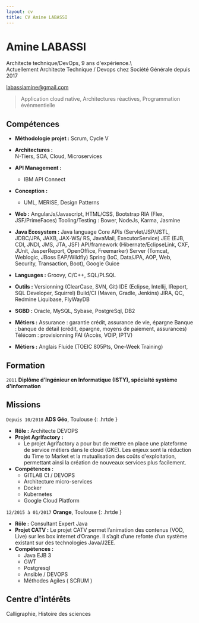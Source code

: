 ```yaml
---
layout: cv
title: CV Amine LABASSI
---
```

# Amine LABASSI
Architecte technique/DevOps, 9 ans d'expérience.\  
Actuellement Architecte Technique / Devops chez Société Générale depuis 2017

<div id="webaddress">
  <a href="mailto:labassiamine@gmail.com">labassiamine@gmail.com</a>
</div>

> Application cloud native, Architectures réactives, Programmation événmentielle 

## Compétences

* __Méthodologie projet :__ Scrum, Cycle V

* __Architectures :__<br/>N-Tiers, SOA, Cloud, Microservices

* __API Management :__ 
  - IBM API Connect

* __Conception :__ 
  - UML, MERISE, Design Patterns

* __Web :__ 
AngularJs/Javascript, HTML/CSS, Bootstrap
RIA (Flex, JSF/PrimeFaces)
Tooling/Testing : Bower, NodeJs, Karma, Jasmine

* __Java Ecosystem :__ 
Java language
Core APIs (Servlet/JSP/JSTL, JDBC/JPA, JAXB, JAX-WS/ RS, JavaMail, ExecutorService)
JEE (EJB, CDI, JNDI, JMS, JTA, JSF)
API/framework (Hibernate/EclipseLink, CXF, JUnit, JasperReport, OpenOffice, Freemarker)
Server (Tomcat, Weblogic, JBoss EAP/Wildfly)
Spring (IoC, Data/JPA, AOP, Web, Security, Transaction, Boot), Google Guice

* __Languages :__
Groovy, C/C++, SQL/PLSQL

* __Outils :__
Versionning (ClearCase, SVN, Git)
IDE (Eclipse, Intellij, IReport, SQL Developer, Squirrel)
Build/CI (Maven, Gradle, Jenkins)
JIRA, QC, Redmine
Liquibase, FlyWayDB

* __SGBD :__
Oracle, MySQL, Sybase, PostgreSql, DB2

* __Métiers :__
Assurance : garantie crédit, assurance de vie, épargne
Banque : banque de détail (crédit, épargne, moyens de paiement, assurances)
Télécom : provisionning FAI (Accès, VOIP, IPTV)

* __Métiers :__
Anglais Fluide (TOEIC 805Pts, One-Week Training)
      
## Formation

`2011`
__Diplôme d’Ingénieur en Informatique (ISTY), spécialté système d'information__

## Missions

`Depuis 10/2018`
__ADS Géo__, Toulouse
{: .hrtde }
- __Rôle :__ Architecte DEVOPS
- __Projet Agrifactory :__
  - Le projet Agrifactory a pour but de mettre en place une plateforme de service métiers dans le cloud (GKE). Les enjeux sont la réduction du Time to Market et la mutualisation des coûts d'exploitation, permettant ainsi la création de nouveaux services plus facilement.
- __Compétences :__ 
  - GITLAB CI / DEVOPS
  - Architecture micro-services
  - Docker
  - Kubernetes
  - Google Cloud Platform
  
`12/2015 à 01/2017`
__Orange__, Toulouse
{: .hrtde }
- __Rôle :__ Consultant Expert Java 
- __Projet CATV :__ Le projet CATV permet l’animation des contenus (VOD, Live) sur les box internet d’Orange.
Il s’agit d’une refonte d’un système existant sur des technologies Java/J2EE.
- __Compétences :__ 
  - Java EJB 3
  - GWT
  - Postgresql
  - Ansible / DEVOPS
  - Méthodes Agiles ( SCRUM ) 
  
## Centre d'intérêts

Calligraphie, Histoire des sciences

<!-- ### Footer

Dernière mise à jour : 25/03/2019

-->

